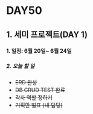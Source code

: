 # DAY50

## 1. 세미 프로젝트(DAY 1)

#### 1. 일정: 6월 20일~ 6월 24일
##### 2. 오늘 할 일
* ~~ERD 완성~~
* ~~DB CRUD TEST 완료~~
* ~~각자 역할 정하기~~
* ~~기획안 벌표 (내 담당)~~
